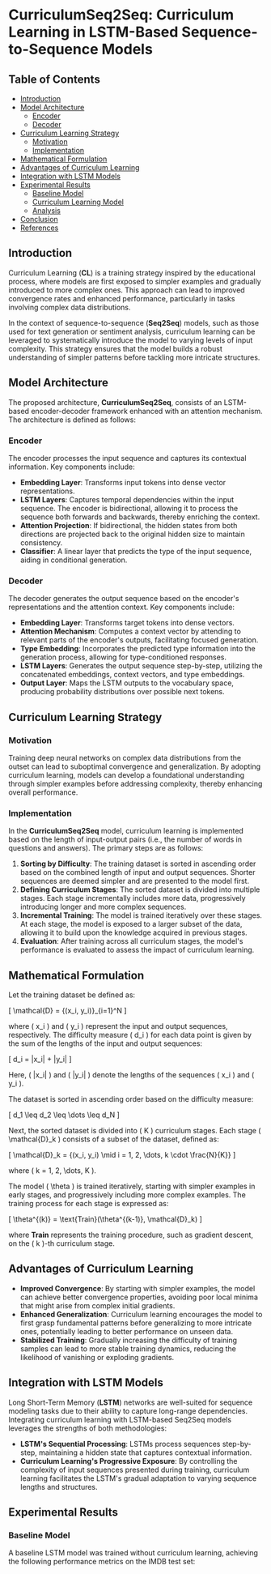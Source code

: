 # CurriculumSeq2Seq: Curriculum Learning in LSTM-Based Sequence-to-Sequence Models

## Table of Contents

- [Introduction](#introduction)
- [Model Architecture](#model-architecture)
  - [Encoder](#encoder)
  - [Decoder](#decoder)
- [Curriculum Learning Strategy](#curriculum-learning-strategy)
  - [Motivation](#motivation)
  - [Implementation](#implementation)
- [Mathematical Formulation](#mathematical-formulation)
- [Advantages of Curriculum Learning](#advantages-of-curriculum-learning)
- [Integration with LSTM Models](#integration-with-lstm-models)
- [Experimental Results](#experimental-results)
  - [Baseline Model](#baseline-model)
  - [Curriculum Learning Model](#curriculum-learning-model)
  - [Analysis](#analysis)
- [Conclusion](#conclusion)
- [References](#references)

## Introduction

Curriculum Learning (**CL**) is a training strategy inspired by the educational process, where models are first exposed to simpler examples and gradually introduced to more complex ones. This approach can lead to improved convergence rates and enhanced performance, particularly in tasks involving complex data distributions.

In the context of sequence-to-sequence (**Seq2Seq**) models, such as those used for text generation or sentiment analysis, curriculum learning can be leveraged to systematically introduce the model to varying levels of input complexity. This strategy ensures that the model builds a robust understanding of simpler patterns before tackling more intricate structures.

## Model Architecture

The proposed architecture, **CurriculumSeq2Seq**, consists of an LSTM-based encoder-decoder framework enhanced with an attention mechanism. The architecture is defined as follows:

### Encoder

The encoder processes the input sequence and captures its contextual information. Key components include:

- **Embedding Layer**: Transforms input tokens into dense vector representations.
- **LSTM Layers**: Captures temporal dependencies within the input sequence. The encoder is bidirectional, allowing it to process the sequence both forwards and backwards, thereby enriching the context.
- **Attention Projection**: If bidirectional, the hidden states from both directions are projected back to the original hidden size to maintain consistency.
- **Classifier**: A linear layer that predicts the type of the input sequence, aiding in conditional generation.

### Decoder

The decoder generates the output sequence based on the encoder's representations and the attention context. Key components include:

- **Embedding Layer**: Transforms target tokens into dense vectors.
- **Attention Mechanism**: Computes a context vector by attending to relevant parts of the encoder's outputs, facilitating focused generation.
- **Type Embedding**: Incorporates the predicted type information into the generation process, allowing for type-conditioned responses.
- **LSTM Layers**: Generates the output sequence step-by-step, utilizing the concatenated embeddings, context vectors, and type embeddings.
- **Output Layer**: Maps the LSTM outputs to the vocabulary space, producing probability distributions over possible next tokens.

## Curriculum Learning Strategy

### Motivation

Training deep neural networks on complex data distributions from the outset can lead to suboptimal convergence and generalization. By adopting curriculum learning, models can develop a foundational understanding through simpler examples before addressing complexity, thereby enhancing overall performance.

### Implementation

In the **CurriculumSeq2Seq** model, curriculum learning is implemented based on the length of input-output pairs (i.e., the number of words in questions and answers). The primary steps are as follows:

1. **Sorting by Difficulty**: The training dataset is sorted in ascending order based on the combined length of input and output sequences. Shorter sequences are deemed simpler and are presented to the model first.
2. **Defining Curriculum Stages**: The sorted dataset is divided into multiple stages. Each stage incrementally includes more data, progressively introducing longer and more complex sequences.
3. **Incremental Training**: The model is trained iteratively over these stages. At each stage, the model is exposed to a larger subset of the data, allowing it to build upon the knowledge acquired in previous stages.
4. **Evaluation**: After training across all curriculum stages, the model's performance is evaluated to assess the impact of curriculum learning.

## Mathematical Formulation

Let the training dataset be defined as:

\[
\mathcal{D} = \{(x_i, y_i)\}_{i=1}^N
\]

where \( x_i \) and \( y_i \) represent the input and output sequences, respectively. The difficulty measure \( d_i \) for each data point is given by the sum of the lengths of the input and output sequences:

\[
d_i = |x_i| + |y_i|
\]

Here, \( |x_i| \) and \( |y_i| \) denote the lengths of the sequences \( x_i \) and \( y_i \).

The dataset is sorted in ascending order based on the difficulty measure:

\[
d_1 \leq d_2 \leq \dots \leq d_N
\]

Next, the sorted dataset is divided into \( K \) curriculum stages. Each stage \( \mathcal{D}_k \) consists of a subset of the dataset, defined as:

\[
\mathcal{D}_k = \{(x_i, y_i) \mid i = 1, 2, \dots, k \cdot \frac{N}{K}\}
\]

where \( k = 1, 2, \dots, K \).

The model \( \theta \) is trained iteratively, starting with simpler examples in early stages, and progressively including more complex examples. The training process for each stage is expressed as:

\[
\theta^{(k)} = \text{Train}(\theta^{(k-1)}, \mathcal{D}_k)
\]

where **Train** represents the training procedure, such as gradient descent, on the \( k \)-th curriculum stage.

## Advantages of Curriculum Learning

- **Improved Convergence**: By starting with simpler examples, the model can achieve better convergence properties, avoiding poor local minima that might arise from complex initial gradients.
- **Enhanced Generalization**: Curriculum learning encourages the model to first grasp fundamental patterns before generalizing to more intricate ones, potentially leading to better performance on unseen data.
- **Stabilized Training**: Gradually increasing the difficulty of training samples can lead to more stable training dynamics, reducing the likelihood of vanishing or exploding gradients.

## Integration with LSTM Models

Long Short-Term Memory (**LSTM**) networks are well-suited for sequence modeling tasks due to their ability to capture long-range dependencies. Integrating curriculum learning with LSTM-based Seq2Seq models leverages the strengths of both methodologies:

- **LSTM's Sequential Processing**: LSTMs process sequences step-by-step, maintaining a hidden state that captures contextual information.
- **Curriculum Learning's Progressive Exposure**: By controlling the complexity of input sequences presented during training, curriculum learning facilitates the LSTM's gradual adaptation to varying sequence lengths and structures.

## Experimental Results

### Baseline Model

A baseline LSTM model was trained without curriculum learning, achieving the following performance metrics on the IMDB test set:

